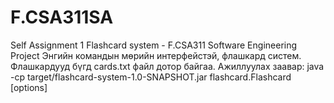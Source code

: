 # F.CSA311SA
Self Assignment 1
Flashcard system - F.CSA311 Software Engineering Project
Энгийн командын мөрийн интерфейстэй, флашкард систем.
Флашкардууд бүгд cards.txt файл дотор байгаа.
Ажиллуулах заавар: java -cp target/flashcard-system-1.0-SNAPSHOT.jar flashcard.Flashcard <cards-file> [options]
